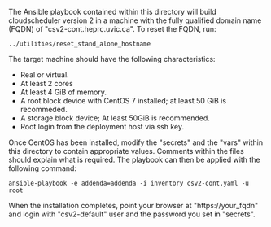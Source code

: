The Ansible playbook contained within this directory will build cloudscheduler version 2
in a machine with the fully qualified domain name (FQDN) of "csv2-cont.heprc.uvic.ca". To
reset the FQDN, run:

    ../utilities/reset_stand_alone_hostname
    
The target machine should have the following characteristics:

   - Real or virtual.
   - At least 2 cores
   - At least 4 GiB of memory.
   - A root block device with CentOS 7 installed; at least 50 GiB is recommeded.
   - A storage block device; At least 50GiB is recommended.
   - Root login from the deployment host via ssh key.

Once CentOS has been installed, modify the "secrets" and the "vars" within
this directory to contain appropriate values. Comments within the files should explain what
is required. The playbook can then be applied with the following command:

    ansible-playbook -e addenda=addenda -i inventory csv2-cont.yaml -u root

When the installation completes, point your browser at "https://your_fqdn" and login with
"csv2-default" user and the password you set in "secrets".

